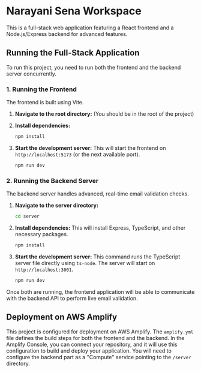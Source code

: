 # Narayani Sena Workspace

This is a full-stack web application featuring a React frontend and a Node.js/Express backend for advanced features.

## Running the Full-Stack Application

To run this project, you need to run both the frontend and the backend server concurrently.

### 1. Running the Frontend

The frontend is built using Vite.

1. **Navigate to the root directory:**
   (You should be in the root of the project)

2. **Install dependencies:**
   ```bash
   npm install
   ```

3. **Start the development server:**
   This will start the frontend on `http://localhost:5173` (or the next available port).
   ```bash
   npm run dev
   ```

### 2. Running the Backend Server

The backend server handles advanced, real-time email validation checks.

1.  **Navigate to the server directory:**
    ```bash
    cd server
    ```

2.  **Install dependencies:**
    This will install Express, TypeScript, and other necessary packages.
    ```bash
    npm install
    ```

3.  **Start the development server:**
    This command runs the TypeScript server file directly using `ts-node`. The server will start on `http://localhost:3001`.
    ```bash
    npm run dev
    ```

Once both are running, the frontend application will be able to communicate with the backend API to perform live email validation.

## Deployment on AWS Amplify

This project is configured for deployment on AWS Amplify. The `amplify.yml` file defines the build steps for both the frontend and the backend. In the Amplify Console, you can connect your repository, and it will use this configuration to build and deploy your application. You will need to configure the backend part as a "Compute" service pointing to the `/server` directory.